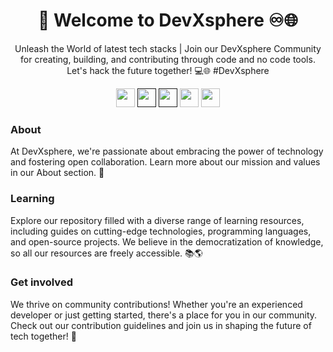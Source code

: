 
<h1 align="center">🚀 Welcome to DevXsphere ♾️🌐</h1>
<p align="center">Unleash the World of latest tech stacks | Join our DevXsphere Community for creating, building, and contributing through code and no code tools. Let's hack the future together! 💻🌐 #DevXsphere</p>
<p align="center">
  <a href="mailto:devxspherecommunity@gmail.com" style="text-decoration:none">
    <img height="30" src="https://img.shields.io/badge/📧 Email-c14438?&style=for-the-badge&logo=gmail&logoColor=white">
  </a>
  <a href="" style="text-decoration:none">
    <img height="30" src="https://img.shields.io/badge/💬 Discord-darkblue.svg?&style=for-the-badge&logo=discord&logoColor=white" />
  </a>
  <a href="" style="text-decoration:none">
    <img height="30" src="https://img.shields.io/badge/🌐 Website-c14438?&style=for-the-badge&logo=internet&logoColor=white">
  </a>
  <a href="https://www.linkedin.com/company/DevXsphere" style="text-decoration:none">
    <img height="30" src="https://img.shields.io/badge/🔗 LinkedIn-blue.svg?&style=for-the-badge&logo=linkedin&logoColor=white" />
  </a>
  <a href="https://github.com/DevXsphere" style="text-decoration:none">
    <img height="30" src="https://img.shields.io/badge/🌐 Github-grey.svg?&style=for-the-badge&logo=Github&logoColor=white" />
  </a>
  <a href="https://www.instagram.com/DevXsphere/" style="text-decoration:none">
 <h3>About</h3>
At DevXsphere, we're passionate about embracing the power of technology and fostering open collaboration. Learn more about our mission and values in our About section. 🚀

<h3>Learning</h3>
Explore our repository filled with a diverse range of learning resources, including guides on cutting-edge technologies, programming languages, and open-source projects. We believe in the democratization of knowledge, so all our resources are freely accessible. 📚🌎

<h3>Get involved</h3>
We thrive on community contributions! Whether you're an experienced developer or just getting started, there's a place for you in our community. Check out our contribution guidelines and join us in shaping the future of tech together! 🤝
